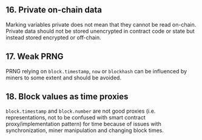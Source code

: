 ## 16. Private on-chain data

Marking variables private does not mean that they cannot be read on-chain. Private data should not be stored unencrypted in contract code or state but instead stored encrypted or off-chain.

## 17. Weak PRNG

PRNG relying on `block.timestamp`, `now` or `blockhash` can be influenced by miners to some extent and should be avoided.

## 18. Block values as time proxies

`block.timestamp` and `block.number` are not good proxies (i.e. representations, not to be confused with smart contract proxy/implementation pattern) for time because of issues with synchronization, miner manipulation and changing block times.
